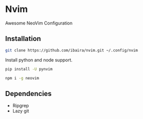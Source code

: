 # Nvim

Awesome NeoVim Configuration

## Installation

```bash
git clone https://github.com/ibaira/nvim.git ~/.config/nvim
```

Install python and node support.

```bash
pip install -U pynvim
```

```bash
npm i -g neovim
```

## Dependencies

- Ripgrep
- Lazy git
